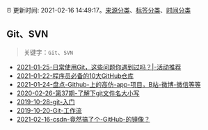 :alarm_clock: 更新时间: 2021-02-16 14:49:17。[来源分类](../README.md)、[标签分类](../TAGS.md)、[时间分类](../TIMELINE.md)

## Git、SVN


> 关键字：`Git`、`SVN`



- [2021-01-25-日常使用Git，这些问题你遇到过吗？|-活动推荐](https://www.ershicimi.com/p/9142801871399e4e1d00288938ab6201) 
- [2021-01-22-程序员必备的10大GitHub仓库](https://www.ershicimi.com/p/4527c2aca097748967284fd029ed8607) 
- [2021-01-24-盘点-Github-上的高仿-app-项目，B站-微博-微信等等](https://www.ershicimi.com/p/390870d484ce81189740a96ff7736c3c) 
- [2020-02-26-第37期-了解下git文件名大小写](https://www.ershicimi.com/p/767cbceb6c54169c6484a4361acf6e2e) 
- [2019-10-28-git-入门](https://www.ershicimi.com/p/b8cfa7989e082637df769157ba74b9b0) 
- [2019-10-20-Git-工作流](https://www.ershicimi.com/p/86a72f85a5d8272dd05488325d74a82e) 
- [2021-02-16-csdn-竟然搞了个-GitHub-的镜像？](https://www.v2ex.com/t/753571) 